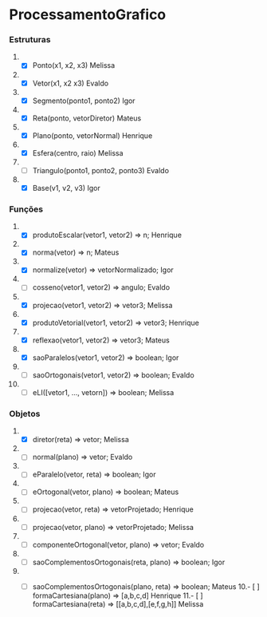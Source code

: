 # ProcessamentoGrafico

### Estruturas
  
  
1. - [x] Ponto(x1, x2, x3) Melissa 
2. - [x] Vetor(x1, x2 x3) Evaldo
3. - [x] Segmento(ponto1, ponto2) Igor
4. - [x] Reta(ponto, vetorDiretor) Mateus
5. - [x] Plano(ponto, vetorNormal) Henrique
6. - [x] Esfera(centro, raio) Melissa
7. - [ ] Triangulo(ponto1, ponto2, ponto3) Evaldo
8. - [x] Base(v1, v2, v3)  Igor

### Funções

1. - [x] produtoEscalar(vetor1, vetor2) => n; Henrique
2. - [x] norma(vetor) => n; Mateus
3. - [x] normalize(vetor) => vetorNormalizado; Igor
4. - [ ] cosseno(vetor1, vetor2) => angulo; Evaldo
5. - [x] projecao(vetor1, vetor2) => vetor3; Melissa
6. - [x] produtoVetorial(vetor1, vetor2) => vetor3; Henrique
7. - [x] reflexao(vetor1, vetor2) => vetor3; Mateus
8. - [x] saoParalelos(vetor1, vetor2) => boolean; Igor
7. - [ ] saoOrtogonais(vetor1, vetor2) => boolean; Evaldo
8. - [ ] eLI([vetor1, ..., vetorn]) => boolean; Melissa

### Objetos

1. - [x] diretor(reta) => vetor; Melissa
2. - [ ] normal(plano) => vetor; Evaldo
3. - [ ] eParalelo(vetor, reta) => boolean; Igor
4. - [ ] eOrtogonal(vetor, plano) => boolean; Mateus
5. - [ ] projecao(vetor, reta) => vetorProjetado; Henrique
6. - [ ] projecao(vetor, plano) => vetorProjetado; Melissa
7. - [ ] componenteOrtogonal(vetor, plano) => vetor; Evaldo
8. - [ ] saoComplementosOrtogonais(reta, plano) => boolean; Igor
9. - [ ] saoComplementosOrtogonais(plano, reta) => boolean; Mateus
10.- [ ] formaCartesiana(plano) => [a,b,c,d]  Henrique
11.- [ ] formaCartesiana(reta) => [[a,b,c,d],[e,f,g,h]]  Melissa

